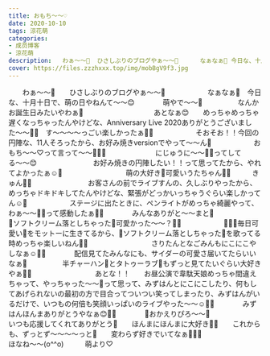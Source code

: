 ```yaml
---
title: おもち〜〜♡
date: 2020-10-10
tags: 涼花萌
categories: 
- 成员博客
- 涼花萌
description:   わぁ〜〜🤗  ひさしぶりのブログやぁ〜〜🤗      なぁなぁ💓 今日な、十月十日で、萌の日やねんて〜〜😊    萌やで〜〜💓     なんかお誕生日みたいやわぁ🥞          あとなぁ...
cover: https://files.zzzhxxx.top/img/mobBgV9f3.jpg 
---
```


　　わぁ〜〜🤗　　ひさしぶりのブログやぁ〜〜🤗　　　　　　なぁなぁ💓　今日な、十月十日で、萌の日やねんて〜〜😊　　　　萌やで〜〜💓　　　　　なんかお誕生日みたいやわぁ🥞　　　　　　　　　　あとなぁ😊　　めっちゃめっちゃ遅くなっちゃったんやけどな、Anniversary Live 2020ありがとうございました〜〜🎂💓　す〜〜〜〜っごい楽しかったぁ🥰🥰　　　　　　そおそお！！今回の円陣な、11人そろったから、お好み焼きversionでやって〜〜ん🐙　　　　　　おもち〜〜♡って言って〜〜🧚🏻‍♀️　　　　　　　にじゅうに〜〜🖐🏻ってしてる〜〜😊　　　　　　　　お好み焼きの円陣したい！！って思ってたから、やれてよかったぁ☺️💓　　　　　　　　　萌の大好き💓可愛いうたちゃん💓💓　　　きゅん🥰💓　　　　　　　　お客さんの前でライブすんの、久しぶりやったから、めっちゃドキドキしてたんやけどな、緊張がどっかいっちゃうぐらい楽しかってん☺️💓　　　　　　ステージに出たときに、ペンライトがめっちゃ綺麗やって、わぁ〜〜🥰🥰って感動したぁ🥺💓　　　　みんなありがと〜〜まと🍅　　　　　　　　　🍦ソフトクリーム落としちゃった🍦可愛かった〜〜？🥰💓　　　　　　🧚🏻‍♀️毎日可愛い💓をモットーに生きてるから、🍦ソフトクリーム落としちゃった🍦を歌ってる時めっちゃ楽しいねん🥰🥰　　　　　　　　　さりたんとなごみんもにこにこやしなぁ☺️💓💓　　　　配信見てたみんなにも、サイダーの可愛さ届いてたらいいなぁ🥰　　　　　半チャーハン🍤とタトゥーラブ💜もずっと見てたいぐらい大好きやぁ🥰💓　　　　　　　　　あとな！！　　お昼公演で韋駄天娘めっちゃ間違えちゃって、やっちゃった〜〜🤣って思って、みずはんとにこにこしたり、何もしてあげられないの最初の方で目合ってついつい笑ってしまったり、みずはんがいるだけで、いつもの何倍も笑顔いっぱいのライブやった〜〜☺️💓💓　　　　みずはんほんまありがとうやなぁ😊💓💓　　　　🍎おかえりぴろ〜〜🍏　　　　　　　　　いつも応援してくれてありがとう🥰　　ほんまにほんまに大好き💓💓　　これからも、ずっとず〜〜〜〜っと💓　　変わらず好きでいてなぁ🥰💓💓　　　　　　　　ほなね〜〜(o^^o)　　　萌より♡　　


